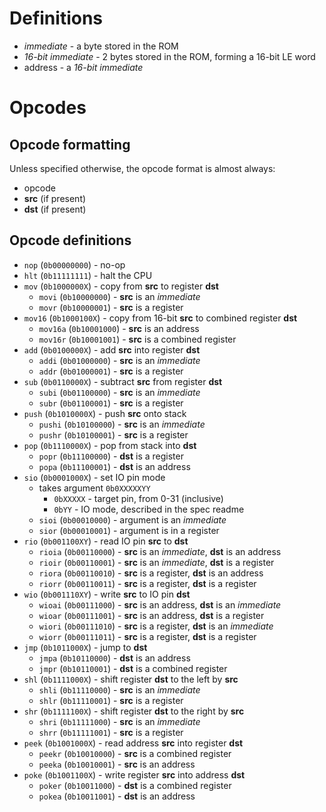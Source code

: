 # Definitions

- _immediate_ - a byte stored in the ROM
- _16-bit immediate_ - 2 bytes stored in the ROM, forming a 16-bit LE word
- address - a _16-bit immediate_

# Opcodes

## Opcode formatting

Unless specified otherwise, the opcode format is almost always:

- opcode
- **src** (if present)
- **dst** (if present)

## Opcode definitions

- `nop` (`0b00000000`) - no-op
- `hlt` (`0b11111111`) - halt the CPU
- `mov` (`0b1000000X`) - copy from **src** to register **dst**
  - `movi` (`0b10000000`) - **src** is an _immediate_
  - `movr` (`0b10000001`) - **src** is a register
- `mov16` (`0b1000100X`) - copy from 16-bit **src** to combined register **dst**
  - `mov16a` (`0b10001000`) - **src** is an address
  - `mov16r` (`0b10001001`) - **src** is a combined register
- `add` (`0b0100000X`) - add **src** into register **dst**
  - `addi` (`0b01000000`) - **src** is an _immediate_
  - `addr` (`0b01000001`) - **src** is a register
- `sub` (`0b0110000X`) - subtract **src** from register **dst**
  - `subi` (`0b01100000`) - **src** is an _immediate_
  - `subr` (`0b01100001`) - **src** is a register
- `push` (`0b1010000X`) - push **src** onto stack
  - `pushi` (`0b10100000`) - **src** is an _immediate_
  - `pushr` (`0b10100001`) - **src** is a register
- `pop` (`0b1110000X`) - pop from stack into **dst**
  - `popr` (`0b11100000`) - **dst** is a register
  - `popa` (`0b11100001`) - **dst** is an address
- `sio` (`0b0001000X`) - set IO pin mode
  - takes argument `0b0XXXXXYY`
    - `0bXXXXX` - target pin, from 0-31 (inclusive)
    - `0bYY` - IO mode, described in the spec readme
  - `sioi` (`0b00010000`) - argument is an _immediate_
  - `sior` (`0b00010001`) - argument is in a register
- `rio` (`0b001100XY`) - read IO pin **src** to **dst**
  - `rioia` (`0b00110000`) - **src** is an _immediate_, **dst** is an address
  - `rioir` (`0b00110001`) - **src** is an _immediate_, **dst** is a register
  - `riora` (`0b00110010`) - **src** is a register, **dst** is an address
  - `riorr` (`0b00110011`) - **src** is a register, **dst** is a register
- `wio` (`0b001110XY`) - write **src** to IO pin **dst**
  - `wioai` (`0b00111000`) - **src** is an address, **dst** is an _immediate_
  - `wioar` (`0b00111001`) - **src** is an address, **dst** is a register
  - `wiori` (`0b00111010`) - **src** is a register, **dst** is an _immediate_
  - `wiorr` (`0b00111011`) - **src** is a register, **dst** is a register
- `jmp` (`0b1011000X`) - jump to **dst**
  - `jmpa` (`0b10110000`) - **dst** is an address
  - `jmpr` (`0b10110001`) - **dst** is a combined register
- `shl` (`0b1111000X`) - shift register **dst** to the left by **src**
  - `shli` (`0b11110000`) - **src** is an _immediate_
  - `shlr` (`0b11110001`) - **src** is a register
- `shr` (`0b1111100X`) - shift register **dst** to the right by **src**
  - `shri` (`0b11111000`) - **src** is an _immediate_
  - `shrr` (`0b11111001`) - **src** is a register
- `peek` (`0b1001000X`) - read address **src** into register **dst**
  - `peekr` (`0b10010000`) - **src** is a combined register
  - `peeka` (`0b10010001`) - **src** is an address
- `poke` (`0b1001100X`) - write register **src** into address **dst**
  - `poker` (`0b10011000`) - **dst** is a combined register
  - `pokea` (`0b10011001`) - **dst** is an address
